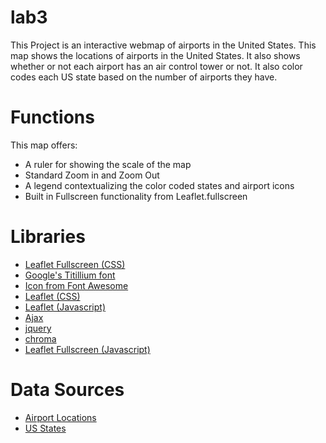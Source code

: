 # lab3
This Project is an interactive webmap of airports in the United States.
This map shows the locations of airports in the United States.
It also shows whether or not each airport has an air control tower or not.
It also color codes each US state based on the number of airports they have.
# Functions
This map offers:
  * A ruler for showing the scale of the map
  * Standard Zoom in and Zoom Out
  * A legend contextualizing the color coded states and airport icons
  * Built in Fullscreen functionality from Leaflet.fullscreen

# Libraries
 * [Leaflet Fullscreen (CSS)](https://api.mapbox.com/mapbox.js/plugins/leaflet-fullscreen/v1.0.1/leaflet.fullscreen.css)
 * [Google's Titillium font](https://fonts.googleapis.com/css?family=Titillium+Web)
 * [Icon from Font Awesome](https://cdnjs.cloudflare.com/ajax/libs/font-awesome/4.7.0/css/font-awesome.css)
 * [Leaflet (CSS)](https://unpkg.com/leaflet@1.4.0/dist/leaflet.css)
 * [Leaflet (Javascript)](https://unpkg.com/leaflet@1.4.0/dist/leaflet.js)
 * [Ajax](https://cdnjs.cloudflare.com/ajax/libs/leaflet-ajax/2.1.0/leaflet.ajax.min.js)
 * [jquery](https://ajax.googleapis.com/ajax/libs/jquery/3.1.0/jquery.min.js)
 * [chroma](https://cdnjs.cloudflare.com/ajax/libs/chroma-js/1.3.4/chroma.min.js)
 * [Leaflet Fullscreen (Javascript)](https://api.mapbox.com/mapbox.js/plugins/leaflet-fullscreen/v1.0.1/Leaflet.fullscreen.min.js)

# Data Sources
  * [Airport Locations](https://catalog.data.gov/dataset/usgs-small-scale-dataset-airports-of-the-united-states-201207-shapefile)
  * [US States](http://d3js.org/)
